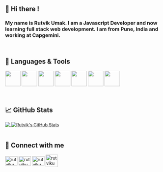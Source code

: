 ## 👋 Hi there ! 

### My name is Rutvik Umak. I am a Javascript Developer and now learning full stack web development. I am from Pune, India and working at Capgemini.

<br>

## 🔧 Languages & Tools

<p>
<img src="https://cdn.jsdelivr.net/gh/devicons/devicon/icons/html5/html5-original.svg" width="50" height="50"/>
<img src="https://cdn.jsdelivr.net/gh/devicons/devicon/icons/css3/css3-original.svg" width="50" height="50"/>
<img src="https://cdn.jsdelivr.net/gh/devicons/devicon/icons/javascript/javascript-original.svg"width="50" height="50" />
<img src="https://cdn.jsdelivr.net/gh/devicons/devicon/icons/typescript/typescript-original.svg" width="50" height="50"/>
  <img src="https://cdn.jsdelivr.net/gh/devicons/devicon/icons/java/java-original-wordmark.svg"  width="50" height="50"/>
<img src="https://cdn.jsdelivr.net/gh/devicons/devicon/icons/visualstudio/visualstudio-plain.svg" width="50" height="50"/>
<img src="https://cdn.jsdelivr.net/gh/devicons/devicon/icons/jira/jira-original-wordmark.svg"width="50" height="50" />
  </p>
<br>  
 
## &#x1f4c8; GitHub Stats

 <div>
<a href="https://github.com/rutvikpumak/rutvikpumak">
  <img align="center" src="https://github-readme-stats.vercel.app/api/top-langs/?username=rutvikpumak&title_color=ffffff&text_color=c9cacc&icon_color=2bbc8a&bg_color=1d1f21&langs_count=3" />
</a>
<a href="https://github.com/rutvikpumak/rutvikpumak">
  <img align="center" src="https://github-readme-stats.vercel.app/api?username=rutvikpumak&show_icons=true&line_height=27&count_private=true&title_color=ffffff&text_color=c9cacc&icon_color=2bbc8a&bg_color=1d1f21" alt="Rutvik's GitHub Stats" />
</a>
</div>
<br>

## 🔗 Connect with me

<a href="https://twitter.com/rutvikumak13" target="blank"><img align="center" src="https://raw.githubusercontent.com/rahuldkjain/github-profile-readme-generator/master/src/images/icons/Social/twitter.svg" alt="rutvikumak" height="30" width="40" /></a>
<a href="https://www.linkedin.com/in/rutvik-umak-58b299186/" target="blank"><img align="center" src="https://raw.githubusercontent.com/rahuldkjain/github-profile-readme-generator/master/src/images/icons/Social/linked-in-alt.svg" alt="rutvikumak" height="30" width="40" /></a>
<a href="https://instagram.com/rutvikumak" target="blank"><img align="center" src="https://raw.githubusercontent.com/rahuldkjain/github-profile-readme-generator/master/src/images/icons/Social/instagram.svg" alt="rutvikumak" height="30" width="40" /></a>
<a href="mailto:rutvikumak@gmail.com" target="blank"><img align="center" src="https://img.icons8.com/color/48/000000/gmail-new.png" alt="rutvikumak@gmail.com" height="40" width="40" /></a>

<!--
**rutvikpumak/rutvikpumak** is a ✨ _special_ ✨ repository because its `README.md` (this file) appears on your GitHub profile.

Here are some ideas to get you started:

- 🔭 I’m currently working on ...
- 🌱 I’m currently learning ...
- 👯 I’m looking to collaborate on ...
- 🤔 I’m looking for help with ...
- 💬 Ask me about ...
- 📫 How to reach me: ...
- 😄 Pronouns: ...
- ⚡ Fun fact: ...
-->
